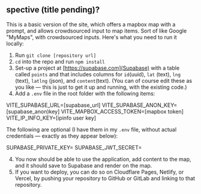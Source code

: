 ## spective (title pending)?

This is a basic version of the site, which offers a mapbox map with a prompt, and allows crowdsourced input to map items.  Sort of like Google "MyMaps", with crowdsourced inputs.  Here's what you need to run it locally:

1. Run `git clone [repository url]`
2. `cd` into the repo and run `npm install`
3. Set-up a project at [https://supabase.com](Supabase) with a table called `points` and that includes columns for `id`(uuid), `lat` (text), `lng` (text), `latlng` (json), and `content`(text).  (You can of course edit these as you like — this is just to get it up and running, with the existing code.)
3. Add a `.env` file in the root folder with the following items:

VITE_SUPABASE_URL=[supabase_url]
VITE_SUPABASE_ANON_KEY=[supabase_anon)key]
VITE_MAPBOX_ACCESS_TOKEN=[mapbox token]
VITE_IP_INFO_KEY=[ipinfo user key]

The following are optional (I have them in my `.env` file, without actual credentials — exactly as they appear below):

SUPABASE_PRIVATE_KEY=<your-supabase-private-key>
SUPABASE_JWT_SECRET=<your-supabase-jwt-secret>

4. You now should be able to use the application, add content to the map, and it should save to Supabase and render on the map.
5. If you want to deploy, you can do so on Cloudflare Pages, Netlify, or Vercel, by pushing your repository to GitHub or GitLab and linking to that repository.